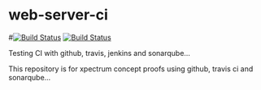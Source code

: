 # web-server-ci

#[![Build Status](https://travis-ci.org/XPECRMESINO/web-server-ci.svg?branch=master)](https://travis-ci.org/XPECRMESINO/web-server-ci)
[![Build Status](http://ec2-52-202-27-124.compute-1.amazonaws.com:8080/job/webserver-ci-pipeline/badge/icon)](http://ec2-52-202-27-124.compute-1.amazonaws.com:8080/job/webserver-ci-pipeline/)

Testing CI with github, travis, jenkins and sonarqube...

This repository is for xpectrum concept proofs using github, travis ci and sonarqube...
